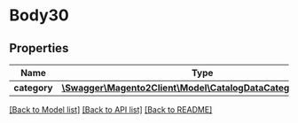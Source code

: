 # Body30

## Properties
Name | Type | Description | Notes
------------ | ------------- | ------------- | -------------
**category** | [**\Swagger\Magento2Client\Model\CatalogDataCategoryInterface**](CatalogDataCategoryInterface.md) |  | 

[[Back to Model list]](../README.md#documentation-for-models) [[Back to API list]](../README.md#documentation-for-api-endpoints) [[Back to README]](../README.md)


